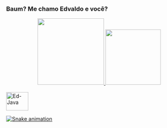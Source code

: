 ### Baum? Me chamo Edvaldo e você?

<div align="center">
  <a href="edvaldo6">
  <img height="180m" src="https://github-readme-stats.vercel.app/api?username=edvaldo6&show_icons=true&theme=dracula&include_all_commits=true&count_private=true"/>
  <img height="150em" src="https://github-readme-stats.vercel.app/api/top-langs/?username=edvaldo6&layout=compact&langs_count=7&theme=dracula"/>
</div>

  <div style="display: inline_block"><br>
  <img align="center" alt="Ed-Java" height="50" width="60" src="https://img.shields.io/badge/Java-ED8B00?style=for-the-badge&logo=java&logoColor=white">
    
![Snake animation](https://github.com/edvaldo6)
 
</div>
